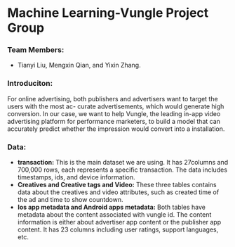 # Machine Learning-Vungle Project Group

### Team Members: 
* Tianyi Liu, Mengxin Qian, and Yixin Zhang.

### Introduciton: 

For online advertising, both publishers and advertisers want to target the users with the most ac- curate advertisements, which would generate high conversion. In our case, we want to help Vungle, the leading in-app video advertising platform for performance marketers, to build a model that can accurately predict whether the impression would convert into a installation.

### Data: 
* **transaction:** This is the main dataset we are using. It has 27columns and 700,000 rows, each represents a specific transaction. The data includes timestamps, ids, and device information.
* **Creatives and Creative tags and Video:** These three tables contains data about the creatives and video attributes, such as created time of the ad and time to show countdown.
* **Ios app metadata and Android apps metadata:** Both tables have metadata about the content associated with vungle id. The content information is either about advertiser app content or the publisher app content. It has 23 columns including user ratings, support languages, etc.
